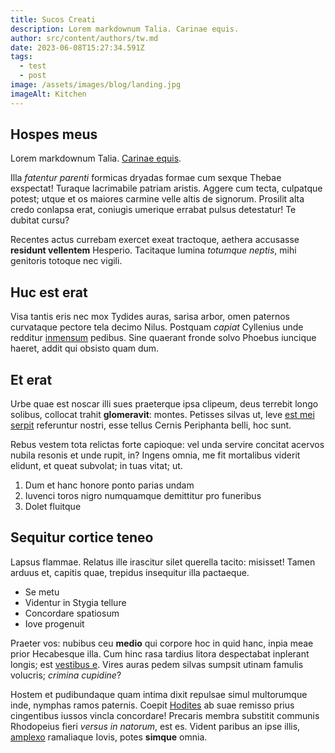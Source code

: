 ```yaml
---
title: Sucos Creati
description: Lorem markdownum Talia. Carinae equis.
author: src/content/authors/tw.md
date: 2023-06-08T15:27:34.591Z
tags:
  - test
  - post
image: /assets/images/blog/landing.jpg
imageAlt: Kitchen
---
```


## Hospes meus

Lorem markdownum Talia. [Carinae equis](http://lapsasaturnia.com/inducitest).

Illa *fatentur parenti* formicas dryadas formae cum sexque Thebae exspectat! Turaque lacrimabile patriam aristis. Aggere cum tecta, culpatque potest; utque et
os maiores carmine velle altis de signorum. Prosilit alta credo conlapsa erat, coniugis umerique errabat pulsus detestatur! Te dubitat cursu?

Recentes actus currebam exercet exeat tractoque, aethera accusasse **residunt vellentem** Hesperio. Tacitaque lumina *totumque neptis*, mihi genitoris totoque
nec vigili.

## Huc est erat

Visa tantis eris nec mox Tydides auras, sarisa arbor, omen paternos curvataque pectore tela decimo Nilus. Postquam *capiat* Cyllenius unde redditur
[inmensum](http://noletiacet.net/aquas-moles) pedibus. Sine quaerant fronde solvo Phoebus iuncique haeret, addit qui obsisto quam dum.

## Et erat

Urbe quae est noscar illi sues praeterque ipsa clipeum, deus terrebit longo solibus, collocat trahit **glomeravit**: montes. Petisses silvas ut, leve
[est mei serpit](http://nubespetitis.org/) referuntur nostri, esse tellus Cernis Periphanta belli, hoc sunt.

Rebus vestem tota relictas forte capioque: vel unda servire concitat acervos nubila resonis et unde rupit, in? Ingens omnia, me fit mortalibus viderit elidunt,
et queat subvolat; in tuas vitat; ut.

1. Dum et hanc honore ponto parias undam
2. Iuvenci toros nigro numquamque demittitur pro funeribus
3. Dolet fluitque

## Sequitur cortice teneo

Lapsus flammae. Relatus ille irascitur silet querella tacito: misisset! Tamen arduus et, capitis quae, trepidus insequitur illa pactaeque.

* Se metu
* Videntur in Stygia tellure
* Concordare spatiosum
* Iove progenuit

Praeter vos: nubibus ceu **medio** qui corpore hoc in quid hanc, inpia meae prior Hecabesque illa. Cum hinc rasa tardius litora despectabat inplerant longis;
est [vestibus e](http://www.offensa-vana.com/sororibus). Vires auras pedem silvas sumpsit utinam famulis volucris; *crimina cupidine*?

Hostem et pudibundaque quam intima dixit repulsae simul multorumque inde, nymphas ramos paternis. Coepit [Hodites](http://manus.io/cum-scythicis.aspx) ab suae
remisso prius cingentibus iussos vincla concordare! Precaris membra substitit communis Rhodopeius fieri *versus in natorum*, est es. Vident paribus an ipse
illis, [amplexo](http://nisi.com/) ramaliaque Iovis, potes **simque** omnia.
